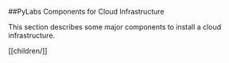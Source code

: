 ##PyLabs Components for Cloud Infrastructure

This section describes some major components to install a cloud infrastructure.

[[children/]]